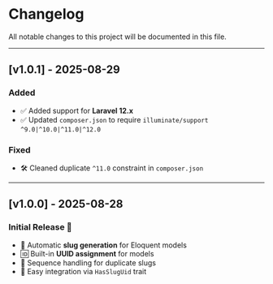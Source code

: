 # Changelog

All notable changes to this project will be documented in this file.

---

## [v1.0.1] - 2025-08-29

### Added

- ✅ Added support for **Laravel 12.x**
- ✅ Updated `composer.json` to require `illuminate/support` `^9.0|^10.0|^11.0|^12.0`

### Fixed

- 🛠 Cleaned duplicate `^11.0` constraint in `composer.json`

---

## [v1.0.0] - 2025-08-28

### Initial Release 🎉

- 🚀 Automatic **slug generation** for Eloquent models
- 🆔 Built-in **UUID assignment** for models
- 🔢 Sequence handling for duplicate slugs
- 🧩 Easy integration via `HasSlugUid` trait
